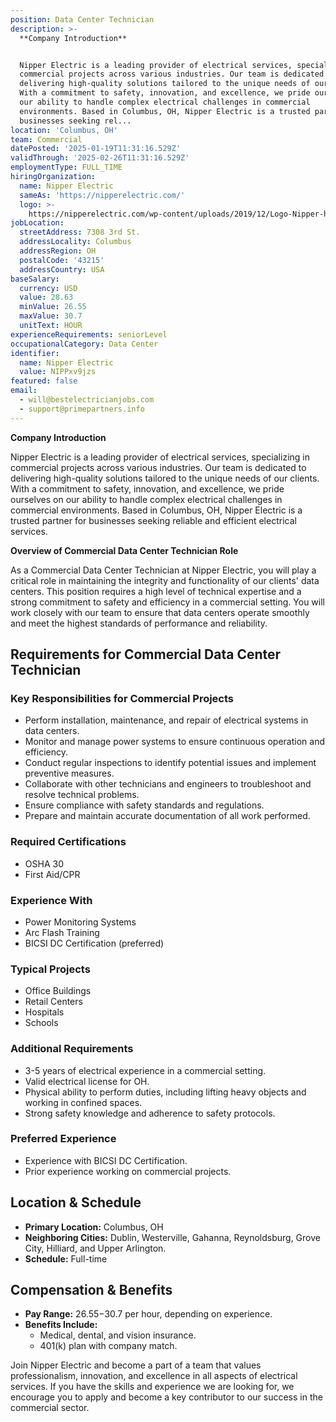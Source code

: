 ```yaml
---
position: Data Center Technician
description: >-
  **Company Introduction**


  Nipper Electric is a leading provider of electrical services, specializing in
  commercial projects across various industries. Our team is dedicated to
  delivering high-quality solutions tailored to the unique needs of our clients.
  With a commitment to safety, innovation, and excellence, we pride ourselves on
  our ability to handle complex electrical challenges in commercial
  environments. Based in Columbus, OH, Nipper Electric is a trusted partner for
  businesses seeking rel...
location: 'Columbus, OH'
team: Commercial
datePosted: '2025-01-19T11:31:16.529Z'
validThrough: '2025-02-26T11:31:16.529Z'
employmentType: FULL_TIME
hiringOrganization:
  name: Nipper Electric
  sameAs: 'https://nipperelectric.com/'
  logo: >-
    https://nipperelectric.com/wp-content/uploads/2019/12/Logo-Nipper-horizontal-primary.png
jobLocation:
  streetAddress: 7308 3rd St.
  addressLocality: Columbus
  addressRegion: OH
  postalCode: '43215'
  addressCountry: USA
baseSalary:
  currency: USD
  value: 28.63
  minValue: 26.55
  maxValue: 30.7
  unitText: HOUR
experienceRequirements: seniorLevel
occupationalCategory: Data Center
identifier:
  name: Nipper Electric
  value: NIPPxv9jzs
featured: false
email:
  - will@bestelectricianjobs.com
  - support@primepartners.info
---
```




**Company Introduction**

Nipper Electric is a leading provider of electrical services, specializing in commercial projects across various industries. Our team is dedicated to delivering high-quality solutions tailored to the unique needs of our clients. With a commitment to safety, innovation, and excellence, we pride ourselves on our ability to handle complex electrical challenges in commercial environments. Based in Columbus, OH, Nipper Electric is a trusted partner for businesses seeking reliable and efficient electrical services.

**Overview of Commercial Data Center Technician Role**

As a Commercial Data Center Technician at Nipper Electric, you will play a critical role in maintaining the integrity and functionality of our clients' data centers. This position requires a high level of technical expertise and a strong commitment to safety and efficiency in a commercial setting. You will work closely with our team to ensure that data centers operate smoothly and meet the highest standards of performance and reliability.

## Requirements for Commercial Data Center Technician

### Key Responsibilities for Commercial Projects
- Perform installation, maintenance, and repair of electrical systems in data centers.
- Monitor and manage power systems to ensure continuous operation and efficiency.
- Conduct regular inspections to identify potential issues and implement preventive measures.
- Collaborate with other technicians and engineers to troubleshoot and resolve technical problems.
- Ensure compliance with safety standards and regulations.
- Prepare and maintain accurate documentation of all work performed.

### Required Certifications
- OSHA 30
- First Aid/CPR

### Experience With
- Power Monitoring Systems
- Arc Flash Training
- BICSI DC Certification (preferred)

### Typical Projects
- Office Buildings
- Retail Centers
- Hospitals
- Schools

### Additional Requirements
- 3-5 years of electrical experience in a commercial setting.
- Valid electrical license for OH.
- Physical ability to perform duties, including lifting heavy objects and working in confined spaces.
- Strong safety knowledge and adherence to safety protocols.

### Preferred Experience
- Experience with BICSI DC Certification.
- Prior experience working on commercial projects.

## Location & Schedule

- **Primary Location:** Columbus, OH
- **Neighboring Cities:** Dublin, Westerville, Gahanna, Reynoldsburg, Grove City, Hilliard, and Upper Arlington.
- **Schedule:** Full-time

## Compensation & Benefits

- **Pay Range:** $26.55-$30.7 per hour, depending on experience.
- **Benefits Include:**
  - Medical, dental, and vision insurance.
  - 401(k) plan with company match.

Join Nipper Electric and become a part of a team that values professionalism, innovation, and excellence in all aspects of electrical services. If you have the skills and experience we are looking for, we encourage you to apply and become a key contributor to our success in the commercial sector.
